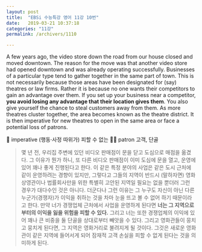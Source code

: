 ```yaml
---
layout: post
title:  "EBSi 수능특강 영어 11강 10번"
date:   2019-03-21 10:37:18
categories: "11강"
permalink: /archivers/1110

---
```


A few years ago, the video store down the road from our house closed and moved downtown. The reason for the move was that another video store had opened downtown and was already operating successfully. Businesses of a particular type tend to gather together in the same part of town. This is not necessarily because those areas have been designated for (say) theatres or law firms. Rather it is because no one wants their competitors to gain an advantage over them. If you set up your business near a competitor, **you avoid losing any advantage that their location gives them**. You also give yourself the chance to steal customers away from them. As more theatres cluster together, the area becomes known as the theatre district. It is then imperative for new theatres to open in the same area or face a potential loss of patrons.  

 imperative (행동·사정 따위가) 피할 수 없는    patron 고객, 단골 

> 몇 년 전, 우리집 주변에 있던 비디오 판매점이 문을 닫고 도심으로 매점을 옮겼다. 그 이유가 뭔가 하니, 또 다른 비디오 판매점이 이미 도심에 문을 열고, 운영에 있어 꽤나 좋게 진행된다고 한다. 이 같은 특정 분야의 사업은 같은 도시 근처에 같이 운영하려는 경향이 있지만, 그렇다고 그들의 지역이 반드시 (말하자면) 영화 상영관이나 법률회사만을 위한 특별히 고안된 지역일 필요는 없을 뿐더러 그런 경우가 대다수인 것은 아니다. 더군다나 그런 이유는 그 누구도 자신이 아닌 다른 누군가(경쟁자)가 이익을 취하는 것을 차마 눈을 뜨고 볼 수 없어 하기 때문이라고 한다. 만약 너가 경쟁업체 근처에서 사업을 운영하게 된다면 **너는 그 지역으로부터의 이익을 잃을 위험을 피할 수 있다.**  그리고 너는 또한 경쟁업체의 이익에 있어 꽤나 큰 비중을 둘 단골을 상대로부터 빼앗을 수 있다. 그리고 영화관들이 뭉치고 뭉치게 된다면, 그 지역은 영화거리로 불려지게 될 것이다. 그것은 새로운 영화관이 같은 지역에 들어서게 되어 잠재적 고객 손실을 피할 수 없게 된다는 것을 의미하게 된다.